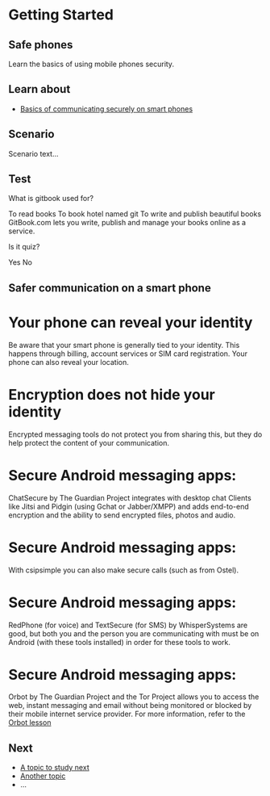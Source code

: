 # Getting Started
## Safe phones

Learn the basics of using mobile phones security.



## Learn about

- [Basics of communicating securely on smart phones](en/topics/practice-3-safe-phones/0-getting-started/3-learn.md)



## Scenario

Scenario text...


## Test

<quiz name="Gitbook Quiz">
    <question multiple>
        <p>What is gitbook used for?</p>
        <answer correct>To read books</answer>
        <answer>To book hotel named git</answer>
        <answer correct>To write and publish beautiful books</answer>
        <explanation>GitBook.com lets you write, publish and manage your books online as a service.</explanation>
    </question>
    <question>
        <p>Is it quiz?</p>
        <answer correct>Yes</answer>
        <answer>No</answer>
    </question>
</quiz>


## Safer communication on a smart phone

# Your phone can reveal your identity
Be aware that your smart phone is generally tied to your identity. This happens through billing, account services or SIM card registration. Your phone can also reveal your location.
<br>
# Encryption does not hide your identity
Encrypted messaging tools do not protect you from sharing this, but they do help protect the content of your communication.
<br>
# Secure Android messaging apps:
ChatSecure by The Guardian Project integrates with desktop chat Clients like Jitsi and Pidgin (using Gchat or Jabber/XMPP) and adds end-to-end encryption and the ability to send encrypted files, photos and audio.
<br>
# Secure Android messaging apps:
With csipsimple you can also make secure calls (such as from Ostel).
<br>
# Secure Android messaging apps:
RedPhone (for voice) and TextSecure (for SMS) by WhisperSystems are good, but both you and the person you are communicating with must be on Android (with these tools installed) in order for these tools to work.
<br>
# Secure Android messaging apps:
Orbot by The Guardian Project and the Tor Project allows you to access the web, instant messaging and email without being monitored or blocked by their mobile internet service provider. For more information, refer to the [Orbot lesson](en/topics/tool-10-orbot/0-getting-started/1-1-intro.md)



## Next

 * [A topic to study next](en/topics/_topic/_unit/index.md)
 * [Another topic](en/topics/_topic/_unit/index.md)
 * ...


